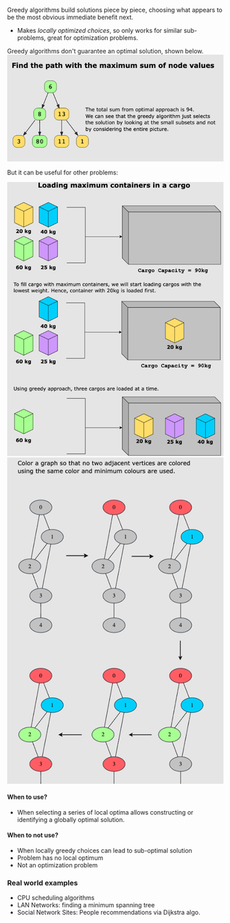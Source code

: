 Greedy algorithms build solutions piece by piece, choosing what appears to be the most obvious immediate benefit next.

* Makes _locally optimized choices_, so only works for similar sub-problems, great for optimization problems.

Greedy algorithms don't guarantee an optimal solution, shown below.![](unoptimal.png)

But it can be useful for other problems:

![](optimal1.png)
![](optimal2.png)

#### When to use?
* When selecting a series of local optima allows constructing or identifying a globally optimal solution.
#### When to not use?
* When locally greedy choices can lead to sub-optimal solution
* Problem has no local optimum
* Not an optimization problem

### Real world examples
* CPU scheduling algorithms
* LAN Networks: finding a minimum spanning tree
* Social Network Sites: People recommendations via Dijkstra algo.
